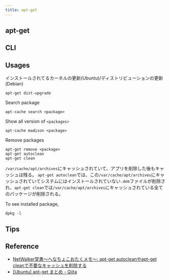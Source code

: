 ```yaml
---
title: apt-get
---
```


## apt-get

## CLI

## Usages
インストールされてるカーネルの更新(Ubuntu)/ディストリビューションの更新(Debian)

```
apt-get dist-upgrade
```

Search package

```
apt-cache search <package>
```

Show all version of `<packages>`

```
apt-cache madison <package>
```

Remove packages

```
apt-get remove <package>
apt-get autoclean
apt-get clean
```

`/var/cache/apt/archives`にキャッシュされていて、アプリを削除した後もキャッシュは残る。
`apt-get autoclean`では、この`/var/cache/apt/archives`にキャッシュされていてシステムにはインストールされていない`.deb`ファイルが削除され、`apt-get clean`では`/var/cache/apt/archives`にキャッシュされている全てのパッケージが削除される。

To see installed package,

```
dpkg -l
```


## Tips

## Reference
* [NetWalker覚書～へなちょこおたくメモ～: apt-get autocleanやapt-get cleanで不要なキャッシュを削除する](http://toshi-netwalker.blogspot.jp/2010/02/apt-get-autocleanapt-get-clean.html)
* [[Ubuntu] apt-get まとめ - Qiita](http://qiita.com/white_aspara25/items/723ae4ebf0bfefe2115c)
